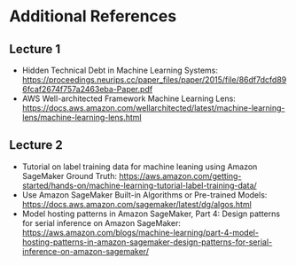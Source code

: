 # Additional References


## Lecture 1

- Hidden Technical Debt in Machine Learning Systems: https://proceedings.neurips.cc/paper_files/paper/2015/file/86df7dcfd896fcaf2674f757a2463eba-Paper.pdf
- AWS Well-architected Framework Machine Learning Lens: https://docs.aws.amazon.com/wellarchitected/latest/machine-learning-lens/machine-learning-lens.html


## Lecture 2

- Tutorial on label training data for machine leaning using Amazon SageMaker Ground Truth: https://aws.amazon.com/getting-started/hands-on/machine-learning-tutorial-label-training-data/
- Use Amazon SageMaker Built-in Algorithms or Pre-trained Models: https://docs.aws.amazon.com/sagemaker/latest/dg/algos.html
- Model hosting patterns in Amazon SageMaker, Part 4: Design patterns for serial inference on Amazon SageMaker: https://aws.amazon.com/blogs/machine-learning/part-4-model-hosting-patterns-in-amazon-sagemaker-design-patterns-for-serial-inference-on-amazon-sagemaker/



